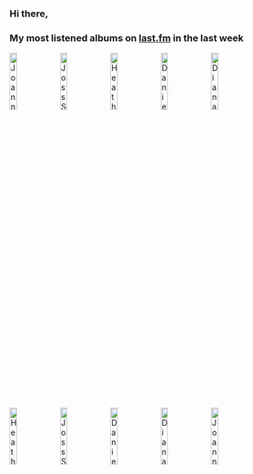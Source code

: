 ### Hi there, 

### My most listened albums on [last.fm](https://www.last.fm/user/jfdesignnet) in the last week

[<img src='https://lastfm.freetls.fastly.net/i/u/300x300/333451d6ab4cad1497f77b967614d98f.jpg' width='16%' height='16%' alt='Joanne Shaw Taylor - Blues From the Heart Live (Live)'>](https://www.last.fm/music/joanne%2bshaw%2btaylor/blues%2bfrom%2bthe%2bheart%2blive%2b%2528live%2529)&nbsp;
[<img src='https://lastfm.freetls.fastly.net/i/u/300x300/49a07efd29dae515cdfb2b5b0ebcf5de.jpg' width='16%' height='16%' alt='Joss Stone - Your Remixes of Water For Your Soul'>](https://www.last.fm/music/joss%2bstone/your%2bremixes%2bof%2bwater%2bfor%2byour%2bsoul)&nbsp;
[<img src='https://lastfm.freetls.fastly.net/i/u/300x300/33c2a69c0765025b7443303136ce369b.jpg' width='16%' height='16%' alt='Heather Newman - Rise From the Flames'>](https://www.last.fm/music/heather%2bnewman/rise%2bfrom%2bthe%2bflames)&nbsp;
[<img src='https://lastfm.freetls.fastly.net/i/u/300x300/270041fc64e61d78f214278ef1f4e542.jpg' width='16%' height='16%' alt='Danielle Nicole - Wolf Den'>](https://www.last.fm/music/danielle%2bnicole/wolf%2bden)&nbsp;
[<img src='https://lastfm.freetls.fastly.net/i/u/300x300/0835048a6d9ec096c2ec8e652dfe2e4e.jpg' width='16%' height='16%' alt='Diana Krall - This Dream Of You'>](https://www.last.fm/music/diana%2bkrall/this%2bdream%2bof%2byou)&nbsp;
<br>
[<img src='https://lastfm.freetls.fastly.net/i/u/300x300/885de9a564fcb18c9c87b003e745e387.jpg' width='16%' height='16%' alt='Heather Newman - Burn Me Alive'>](https://www.last.fm/music/heather%2bnewman/burn%2bme%2balive)&nbsp;
[<img src='https://lastfm.freetls.fastly.net/i/u/300x300/b356d490b4f64b18a7f44ce23be3f44a.jpg' width='16%' height='16%' alt='Joss Stone - The Soul Sessions, Vol. 2 (Deluxe Edition)'>](https://www.last.fm/music/joss%2bstone/the%2bsoul%2bsessions%252c%2bvol.%2b2%2b%2528deluxe%2bedition%2529)&nbsp;
[<img src='https://lastfm.freetls.fastly.net/i/u/300x300/2713d5c9be7ab9828ce6fb32ac1c9a21.jpg' width='16%' height='16%' alt='Danielle Nicole - Cry No More'>](https://www.last.fm/music/danielle%2bnicole/cry%2bno%2bmore)&nbsp;
[<img src='https://lastfm.freetls.fastly.net/i/u/300x300/9bedf376ee1568c7d40c27bdfd8851dc.jpg' width='16%' height='16%' alt='Diana Krall - Turn Up The Quiet'>](https://www.last.fm/music/diana%2bkrall/turn%2bup%2bthe%2bquiet)&nbsp;
[<img src='https://lastfm.freetls.fastly.net/i/u/300x300/eb5b1aef7dc75889ee18c960027aded3.jpg' width='16%' height='16%' alt='Joanne Shaw Taylor - Nobodys Fool'>](https://www.last.fm/music/joanne%2bshaw%2btaylor/nobody%2527s%2bfool)&nbsp;
<br>
